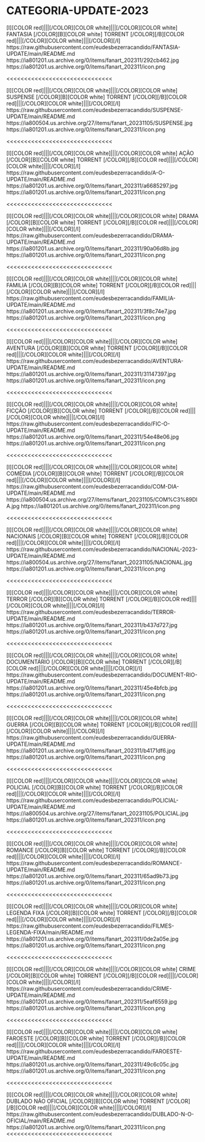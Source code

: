 # CATEGORIA-UPDATE-2023





<channels>
<channel>
<name>[I][COLOR red]|||[/COLOR][COLOR white]|||[/COLOR][COLOR  white] FANTASIA [/COLOR][B][COLOR white] TORRENT [/COLOR][/B][COLOR red]|||[/COLOR][COLOR white]|||[/COLOR][/I]</name>
<externallink>https://raw.githubusercontent.com/eudesbezerracandido/FANTASIA-UPDATE/main/README.md</externallink>
<thumbnail>https://ia801201.us.archive.org/0/items/fanart_202311/292cb462.jpg</thumbnail>
<fanart>https://ia801201.us.archive.org/0/items/fanart_202311/icon.png</fanart>
<info></info>
</channel>
</channels>

<<<<<<<<<<<<<<<<<<<<<<<<<<<<<< 

<channels>
<channel>
<name>[I][COLOR red]|||[/COLOR][COLOR white]|||[/COLOR][COLOR  white]  SUSPENSE [/COLOR][B][COLOR white] TORRENT [/COLOR][/B][COLOR red]|||[/COLOR][COLOR white]|||[/COLOR][/I]</name>
<externallink>https://raw.githubusercontent.com/eudesbezerracandido/SUSPENSE-UPDATE/main/README.md</externallink>
<thumbnail>https://ia800504.us.archive.org/27/items/fanart_20231105/SUSPENSE.jpg</thumbnail>
<fanart>https://ia801201.us.archive.org/0/items/fanart_202311/icon.png</fanart>
<info></info>
</channel>
</channels>

<<<<<<<<<<<<<<<<<<<<<<<<<<<<<< 

<channels>
<channel>
<name>[I][COLOR red]|||[/COLOR][COLOR white]|||[/COLOR][COLOR  white] AÇÃO [/COLOR][B][COLOR white] TORRENT [/COLOR][/B][COLOR red]|||[/COLOR][COLOR white]|||[/COLOR][/I]</name>
<externallink>https://raw.githubusercontent.com/eudesbezerracandido/A-O-UPDATE/main/README.md</externallink>
<thumbnail>https://ia801201.us.archive.org/0/items/fanart_202311/a6685297.jpg</thumbnail>
<fanart>https://ia801201.us.archive.org/0/items/fanart_202311/icon.png</fanart>
<info></info>
</channel>
</channels>

<<<<<<<<<<<<<<<<<<<<<<<<<<<<<< 

<channels> 
<channel>
<name>[I][COLOR red]|||[/COLOR][COLOR white]|||[/COLOR][COLOR  white]  DRAMA [/COLOR][B][COLOR white] TORRENT [/COLOR][/B][COLOR red]|||[/COLOR][COLOR white]|||[/COLOR][/I]</name>
<externallink>https://raw.githubusercontent.com/eudesbezerracandido/DRAMA-UPDATE/main/README.md</externallink>
<thumbnail>https://ia801201.us.archive.org/0/items/fanart_202311/90a06d8b.jpg</thumbnail>
<fanart>https://ia801201.us.archive.org/0/items/fanart_202311/icon.png</fanart>
<info></info>
</channel>
</channels>

<<<<<<<<<<<<<<<<<<<<<<<<<<<<<< 

<channels>
<channel>
<name>[I][COLOR red]|||[/COLOR][COLOR white]|||[/COLOR][COLOR  white]  FAMILIA [/COLOR][B][COLOR white] TORRENT [/COLOR][/B][COLOR red]|||[/COLOR][COLOR white]|||[/COLOR][/I]</name>
<externallink>https://raw.githubusercontent.com/eudesbezerracandido/FAMILIA-UPDATE/main/README.md</externallink>
<thumbnail>https://ia801201.us.archive.org/0/items/fanart_202311/3f8c74e7.jpg</thumbnail>
<fanart>https://ia801201.us.archive.org/0/items/fanart_202311/icon.png</fanart>
<info></info>
</channel>
</channels>

<<<<<<<<<<<<<<<<<<<<<<<<<<<<<< 

<channels>
<channel>
<name>[I][COLOR red]|||[/COLOR][COLOR white]|||[/COLOR][COLOR  white]  AVENTURA [/COLOR][B][COLOR white] TORRENT [/COLOR][/B][COLOR red]|||[/COLOR][COLOR white]|||[/COLOR][/I]</name>
<externallink>https://raw.githubusercontent.com/eudesbezerracandido/AVENTURA-UPDATE/main/README.md</externallink>
<thumbnail>https://ia801201.us.archive.org/0/items/fanart_202311/31147397.jpg</thumbnail>
<fanart>https://ia801201.us.archive.org/0/items/fanart_202311/icon.png</fanart>
<info></info>
</channel>
</channels>

<<<<<<<<<<<<<<<<<<<<<<<<<<<<<< 

<channels>
<channel>
<name>[I][COLOR red]|||[/COLOR][COLOR white]|||[/COLOR][COLOR  white]  FICÇÃO [/COLOR][B][COLOR white] TORRENT [/COLOR][/B][COLOR red]|||[/COLOR][COLOR white]|||[/COLOR][/I]</name>
<externallink>https://raw.githubusercontent.com/eudesbezerracandido/FIC-O-UPDATE/main/README.md</externallink>
<thumbnail>https://ia801201.us.archive.org/0/items/fanart_202311/54e48e06.jpg</thumbnail>
<fanart>https://ia801201.us.archive.org/0/items/fanart_202311/icon.png</fanart>
<info></info>
</channel>
</channels>

<<<<<<<<<<<<<<<<<<<<<<<<<<<<<< 

<channels>
<channel>
<name>[I][COLOR red]|||[/COLOR][COLOR white]|||[/COLOR][COLOR  white]  COMÉDIA [/COLOR][B][COLOR white] TORRENT [/COLOR][/B][COLOR red]|||[/COLOR][COLOR white]|||[/COLOR][/I]</name>
<externallink>https://raw.githubusercontent.com/eudesbezerracandido/COM-DIA-UPDATE/main/README.md</externallink>
<thumbnail>https://ia800504.us.archive.org/27/items/fanart_20231105/COM%C3%89DIA.jpg</thumbnail>
<fanart>https://ia801201.us.archive.org/0/items/fanart_202311/icon.png</fanart>
<info></info>
</channel>
</channels>

<<<<<<<<<<<<<<<<<<<<<<<<<<<<<< 

<channels>
<channel>
<name>[I][COLOR red]|||[/COLOR][COLOR white]|||[/COLOR][COLOR  white]  NACIONAIS [/COLOR][B][COLOR white] TORRENT [/COLOR][/B][COLOR red]|||[/COLOR][COLOR white]|||[/COLOR][/I]</name>
<externallink>https://raw.githubusercontent.com/eudesbezerracandido/NACIONAL-2023-UPDATE/main/README.md</externallink>
<thumbnail>https://ia800504.us.archive.org/27/items/fanart_20231105/NACIONAL.jpg</thumbnail>
<fanart>https://ia801201.us.archive.org/0/items/fanart_202311/icon.png</fanart>
<info></info>
</channel>
</channels>

<<<<<<<<<<<<<<<<<<<<<<<<<<<<<< 

<channels>
<channel>
<name>[I][COLOR red]|||[/COLOR][COLOR white]|||[/COLOR][COLOR  white]  TERROR [/COLOR][B][COLOR white] TORRENT [/COLOR][/B][COLOR red]|||[/COLOR][COLOR white]|||[/COLOR][/I]</name>
<externallink>https://raw.githubusercontent.com/eudesbezerracandido/TERROR-UPDATE/main/README.md</externallink>
<thumbnail>https://ia801201.us.archive.org/0/items/fanart_202311/b437d727.jpg</thumbnail>
<fanart>https://ia801201.us.archive.org/0/items/fanart_202311/icon.png</fanart>
<info></info>
</channel>
</channels>

<<<<<<<<<<<<<<<<<<<<<<<<<<<<<< 

<channels>
<channel>
<name>[I][COLOR red]|||[/COLOR][COLOR white]|||[/COLOR][COLOR  white] DOCUMENTÁRIO [/COLOR][B][COLOR white] TORRENT [/COLOR][/B][COLOR red]|||[/COLOR][COLOR white]|||[/COLOR][/I]</name>
<externallink>https://raw.githubusercontent.com/eudesbezerracandido/DOCUMENT-RIO-UPDATE/main/README.md</externallink>
<thumbnail>https://ia801201.us.archive.org/0/items/fanart_202311/45e4bfcb.jpg</thumbnail>
<fanart>https://ia801201.us.archive.org/0/items/fanart_202311/icon.png</fanart>
<info></info>
</channel>
</channels>

<<<<<<<<<<<<<<<<<<<<<<<<<<<<<< 

<channels>
<channel>
<name>[I][COLOR red]|||[/COLOR][COLOR white]|||[/COLOR][COLOR  white]  GUERRA [/COLOR][B][COLOR white] TORRENT [/COLOR][/B][COLOR red]|||[/COLOR][COLOR white]|||[/COLOR][/I]</name>
<externallink>https://raw.githubusercontent.com/eudesbezerracandido/GUERRA-UPDATE/main/README.md</externallink>
<thumbnail>https://ia801201.us.archive.org/0/items/fanart_202311/b4171df6.jpg</thumbnail>
<fanart>https://ia801201.us.archive.org/0/items/fanart_202311/icon.png</fanart>
<info></info>
</channel>
</channels>

<<<<<<<<<<<<<<<<<<<<<<<<<<<<<< 

<channels>
<channel>
<name>[I][COLOR red]|||[/COLOR][COLOR white]|||[/COLOR][COLOR  white] POLICIAL [/COLOR][B][COLOR white] TORRENT [/COLOR][/B][COLOR red]|||[/COLOR][COLOR white]|||[/COLOR][/I]</name>
<externallink>https://raw.githubusercontent.com/eudesbezerracandido/POLICIAL-UPDATE/main/README.md</externallink>
<thumbnail>https://ia800504.us.archive.org/27/items/fanart_20231105/POLICIAL.jpg</thumbnail>
<fanart>https://ia801201.us.archive.org/0/items/fanart_202311/icon.png</fanart>
<info></info>
</channel>
</channels>

<<<<<<<<<<<<<<<<<<<<<<<<<<<<<< 

<channels>
<channel>
<name>[I][COLOR red]|||[/COLOR][COLOR white]|||[/COLOR][COLOR  white] ROMANCE [/COLOR][B][COLOR white] TORRENT [/COLOR][/B][COLOR red]|||[/COLOR][COLOR white]|||[/COLOR][/I]</name>
<externallink>https://raw.githubusercontent.com/eudesbezerracandido/ROMANCE-UPDATE/main/README.md</externallink>
<thumbnail>https://ia801201.us.archive.org/0/items/fanart_202311/65ad9b73.jpg</thumbnail>
<fanart>https://ia801201.us.archive.org/0/items/fanart_202311/icon.png</fanart>
<info></info>
</channel>
</channels>

<<<<<<<<<<<<<<<<<<<<<<<<<<<<<<
 
<channels>
<channel>
<name>[I][COLOR red]|||[/COLOR][COLOR white]|||[/COLOR][COLOR  white]  LEGENDA  FIXA [/COLOR][B][COLOR white] TORRENT [/COLOR][/B][COLOR red]|||[/COLOR][COLOR white]|||[/COLOR][/I]</name>
<externallink>https://raw.githubusercontent.com/eudesbezerracandido/FILMES-LEGENDA-FIXA/main/README.md</externallink>
<thumbnail>https://ia801201.us.archive.org/0/items/fanart_202311/0de2a05e.jpg</thumbnail>
<fanart>https://ia801201.us.archive.org/0/items/fanart_202311/icon.png</fanart>
<info></info>
</channel>
</channels>

<<<<<<<<<<<<<<<<<<<<<<<<<<<<<<

<channels>
<channel>
<name>[I][COLOR red]|||[/COLOR][COLOR white]|||[/COLOR][COLOR  white] CRIME [/COLOR][B][COLOR white] TORRENT [/COLOR][/B][COLOR red]|||[/COLOR][COLOR white]|||[/COLOR][/I]</name>
<externallink>https://raw.githubusercontent.com/eudesbezerracandido/CRIME-UPDATE/main/README.md</externallink>
<thumbnail>https://ia801201.us.archive.org/0/items/fanart_202311/5eaf6559.jpg</thumbnail>
<fanart>https://ia801201.us.archive.org/0/items/fanart_202311/icon.png</fanart>
<info></info>
</channel>
</channels>

<<<<<<<<<<<<<<<<<<<<<<<<<<<<<< 

<channels>
<channel>
<name>[I][COLOR red]|||[/COLOR][COLOR white]|||[/COLOR][COLOR  white] FAROESTE [/COLOR][B][COLOR white] TORRENT [/COLOR][/B][COLOR red]|||[/COLOR][COLOR white]|||[/COLOR][/I]</name>
<externallink>https://raw.githubusercontent.com/eudesbezerracandido/FAROESTE-UPDATE/main/README.md</externallink>
<thumbnail>https://ia801201.us.archive.org/0/items/fanart_202311/49c6c05c.jpg</thumbnail>
<fanart>https://ia801201.us.archive.org/0/items/fanart_202311/icon.png</fanart>
<info></info>
</channel>
</channels>

<<<<<<<<<<<<<<<<<<<<<<<<<<<<<< 

<channels>
<channel>
<name>[I][COLOR red]|||[/COLOR][COLOR white]|||[/COLOR][COLOR  white] DUBLADO NÃO OFICIAL [/COLOR][B][COLOR white] TORRENT [/COLOR][/B][COLOR red]|||[/COLOR][COLOR white]|||[/COLOR][/I]</name>
<externallink>https://raw.githubusercontent.com/eudesbezerracandido/DUBLADO-N-O-OFICIAL/main/README.md</externallink>
<thumbnail></thumbnail>
<fanart>https://ia801201.us.archive.org/0/items/fanart_202311/icon.png</fanart>
<info></info>
</channel>
</channels>
<<<<<<<<<<<<<<<<<<<<<<<<<<<<<< 






